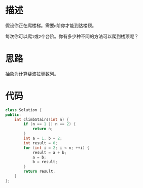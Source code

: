 # 描述
假设你正在爬楼梯。需要`n`阶你才能到达楼顶。

每次你可以爬`1`或`2`个台阶。你有多少种不同的方法可以爬到楼顶呢？

# 思路
抽象为计算斐波拉契数列。

# 代码
```cpp
class Solution {
public:
    int climbStairs(int n) {
        if (n == 1 || n == 2) {
            return n;
        } 
        int a = 1, b = 2;
        int result = 0;
        for (int i = 2; i < n; ++i) {
            result = a + b;
            a = b;
            b = result;
        }
        return result;
    }
};
```